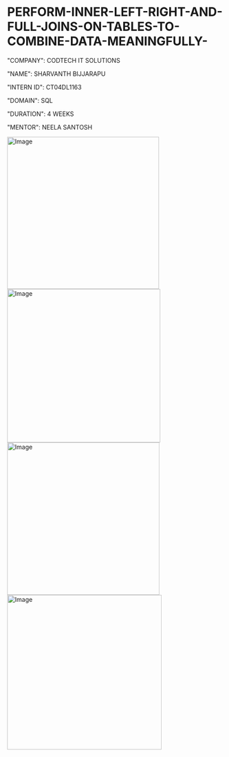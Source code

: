 # PERFORM-INNER-LEFT-RIGHT-AND-FULL-JOINS-ON-TABLES-TO-COMBINE-DATA-MEANINGFULLY-

"COMPANY": CODTECH IT SOLUTIONS

"NAME": SHARVANTH BIJJARAPU

"INTERN ID": CT04DL1163 

"DOMAIN": SQL

"DURATION": 4 WEEKS

"MENTOR": NEELA SANTOSH

<img width="353" alt="Image" src="https://github.com/user-attachments/assets/cf6c3d3f-2078-4633-902b-3f90f58e9e32" />

<img width="356" alt="Image" src="https://github.com/user-attachments/assets/883fc597-eb8e-4fa0-a02b-d0d40654ea40" />

<img width="354" alt="Image" src="https://github.com/user-attachments/assets/0ae469cd-8730-43a2-989c-6154cc9d0d72" />

<img width="359" alt="Image" src="https://github.com/user-attachments/assets/81ef3e52-465f-43a7-bd24-0521cb04b1d9" />
